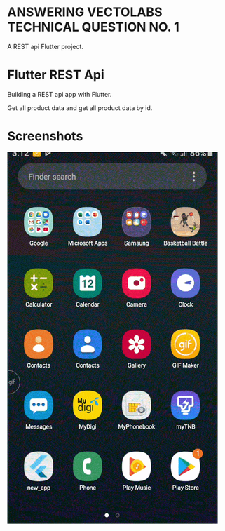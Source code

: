 # ANSWERING VECTOLABS TECHNICAL QUESTION NO. 1

A REST api Flutter project.

# Flutter REST Api

Building a REST api app with Flutter.

Get all product data and get all product data by id.
#

# Screenshots

<img src="gifeditor_20191012_031448-min.gif" /> 

